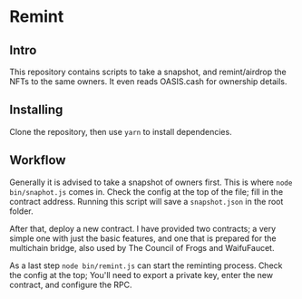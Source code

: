 # Remint
## Intro
This repository contains scripts to take a snapshot, and remint/airdrop the NFTs to the same owners. It even reads OASIS.cash for ownership details.

## Installing
Clone the repository, then use ``yarn`` to install dependencies.

## Workflow
Generally it is advised to take a snapshot of owners first. This is where ``node bin/snaphot.js`` comes in. Check the config at the top of the file; fill in the contract address. Running this script will save a ``snapshot.json`` in the root folder.

After that, deploy a new contract. I have provided two contracts; a very simple one with just the basic features, and one that is prepared for the multichain bridge, also used by The Council of Frogs and WaifuFaucet.

As a last step ``node bin/remint.js`` can start the reminting process. Check the config at the top; You'll need to export a private key, enter the new contract, and configure the RPC.
